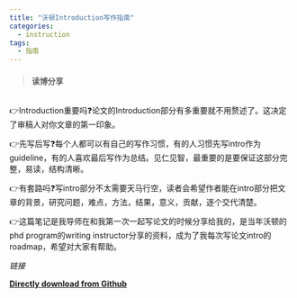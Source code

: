 ```yaml
---
title: "沃顿Introduction写作指南"
categories:
  - instruction
tags:
  - 指南
---
```


>#### 读博分享  
  
<img src="{{ site.url }}{{ site.baseurl }}/assets/images/posts/posts_img/2023-09-24-wharton-introduction.png" alt="">

👉Introduction重要吗❓论文的Introduction部分有多重要就不用赘述了。这决定了审稿人对你文章的第一印象。

👉先写后写❓每个人都可以有自己的写作习惯，有的人习惯先写intro作为guideline，有的人喜欢最后写作为总结。见仁见智，最重要的是要保证这部分完整，易读，结构清晰。

👉有套路吗❓写intro部分不太需要天马行空，读者会希望作者能在intro部分把文章的背景，研究问题，难点，方法，结果，意义，贡献，逐个交代清楚。

👉这篇笔记是我导师在和我第一次一起写论文的时候分享给我的，是当年沃顿的phd program的writing instructor分享的资料，成为了我每次写论文intro的roadmap，希望对大家有帮助。


*链接*

**[Directly download from Github](https://github.com/amcoffee365/amcoffee365.github.io/raw/master/assets/files/Introductions_guideline.docx)**